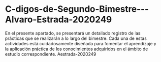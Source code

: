 # C-digos-de-Segundo-Bimestre---Alvaro-Estrada-2020249
En el presente apartado, se presentará un detallado registro de las prácticas que se realizarán a lo largo del bimestre. Cada una de estas actividades está cuidadosamente diseñada para fomentar el aprendizaje y la aplicación práctica de los conocimientos adquiridos en el ámbito de estudio correspondiente. Aestrada-2020249
